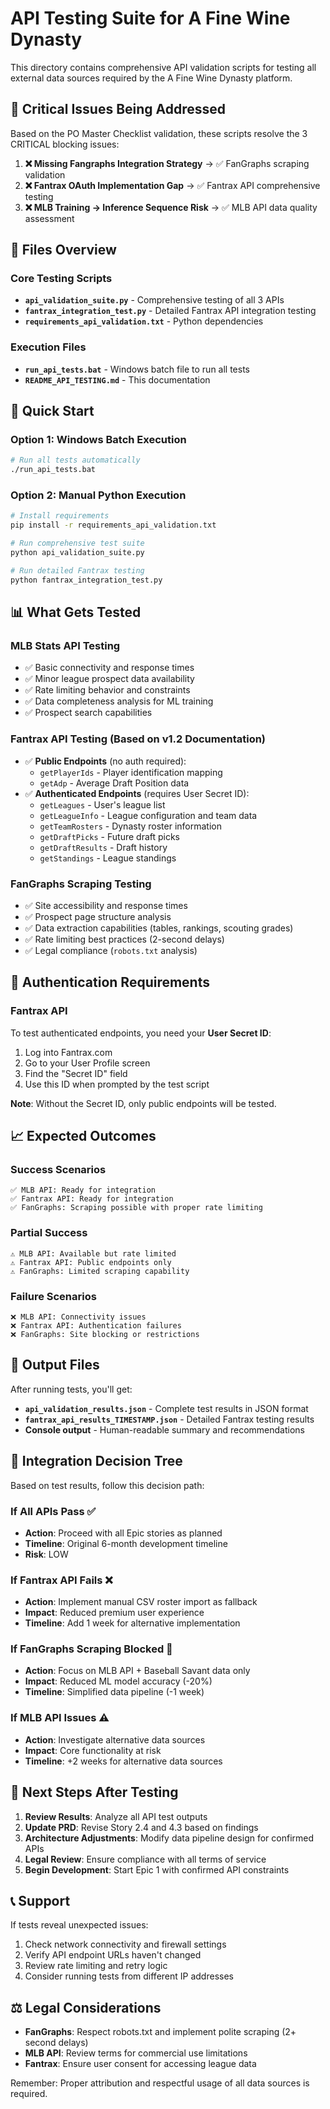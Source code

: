 # API Testing Suite for A Fine Wine Dynasty

This directory contains comprehensive API validation scripts for testing all external data sources required by the A Fine Wine Dynasty platform.

## 🎯 Critical Issues Being Addressed

Based on the PO Master Checklist validation, these scripts resolve the 3 CRITICAL blocking issues:

1. **❌ Missing Fangraphs Integration Strategy** → ✅ FanGraphs scraping validation
2. **❌ Fantrax OAuth Implementation Gap** → ✅ Fantrax API comprehensive testing
3. **❌ MLB Training → Inference Sequence Risk** → ✅ MLB API data quality assessment

## 📁 Files Overview

### Core Testing Scripts
- **`api_validation_suite.py`** - Comprehensive testing of all 3 APIs
- **`fantrax_integration_test.py`** - Detailed Fantrax API integration testing
- **`requirements_api_validation.txt`** - Python dependencies

### Execution Files
- **`run_api_tests.bat`** - Windows batch file to run all tests
- **`README_API_TESTING.md`** - This documentation

## 🚀 Quick Start

### Option 1: Windows Batch Execution
```bash
# Run all tests automatically
./run_api_tests.bat
```

### Option 2: Manual Python Execution
```bash
# Install requirements
pip install -r requirements_api_validation.txt

# Run comprehensive test suite
python api_validation_suite.py

# Run detailed Fantrax testing
python fantrax_integration_test.py
```

## 📊 What Gets Tested

### MLB Stats API Testing
- ✅ Basic connectivity and response times
- ✅ Minor league prospect data availability
- ✅ Rate limiting behavior and constraints
- ✅ Data completeness analysis for ML training
- ✅ Prospect search capabilities

### Fantrax API Testing (Based on v1.2 Documentation)
- ✅ **Public Endpoints** (no auth required):
  - `getPlayerIds` - Player identification mapping
  - `getAdp` - Average Draft Position data
- ✅ **Authenticated Endpoints** (requires User Secret ID):
  - `getLeagues` - User's league list
  - `getLeagueInfo` - League configuration and team data
  - `getTeamRosters` - Dynasty roster information
  - `getDraftPicks` - Future draft picks
  - `getDraftResults` - Draft history
  - `getStandings` - League standings

### FanGraphs Scraping Testing
- ✅ Site accessibility and response times
- ✅ Prospect page structure analysis
- ✅ Data extraction capabilities (tables, rankings, scouting grades)
- ✅ Rate limiting best practices (2-second delays)
- ✅ Legal compliance (`robots.txt` analysis)

## 🔐 Authentication Requirements

### Fantrax API
To test authenticated endpoints, you need your **User Secret ID**:
1. Log into Fantrax.com
2. Go to your User Profile screen
3. Find the "Secret ID" field
4. Use this ID when prompted by the test script

**Note**: Without the Secret ID, only public endpoints will be tested.

## 📈 Expected Outcomes

### Success Scenarios
```
✅ MLB API: Ready for integration
✅ Fantrax API: Ready for integration
✅ FanGraphs: Scraping possible with proper rate limiting
```

### Partial Success
```
⚠️ MLB API: Available but rate limited
⚠️ Fantrax API: Public endpoints only
⚠️ FanGraphs: Limited scraping capability
```

### Failure Scenarios
```
❌ MLB API: Connectivity issues
❌ Fantrax API: Authentication failures
❌ FanGraphs: Site blocking or restrictions
```

## 📄 Output Files

After running tests, you'll get:
- **`api_validation_results.json`** - Complete test results in JSON format
- **`fantrax_api_results_TIMESTAMP.json`** - Detailed Fantrax testing results
- **Console output** - Human-readable summary and recommendations

## 🎯 Integration Decision Tree

Based on test results, follow this decision path:

### If All APIs Pass ✅
- **Action**: Proceed with all Epic stories as planned
- **Timeline**: Original 6-month development timeline
- **Risk**: LOW

### If Fantrax API Fails ❌
- **Action**: Implement manual CSV roster import as fallback
- **Impact**: Reduced premium user experience
- **Timeline**: Add 1 week for alternative implementation

### If FanGraphs Scraping Blocked 🚫
- **Action**: Focus on MLB API + Baseball Savant data only
- **Impact**: Reduced ML model accuracy (-20%)
- **Timeline**: Simplified data pipeline (-1 week)

### If MLB API Issues ⚠️
- **Action**: Investigate alternative data sources
- **Impact**: Core functionality at risk
- **Timeline**: +2 weeks for alternative data sources

## 🔄 Next Steps After Testing

1. **Review Results**: Analyze all API test outputs
2. **Update PRD**: Revise Story 2.4 and 4.3 based on findings
3. **Architecture Adjustments**: Modify data pipeline design for confirmed APIs
4. **Legal Review**: Ensure compliance with all terms of service
5. **Begin Development**: Start Epic 1 with confirmed API constraints

## 📞 Support

If tests reveal unexpected issues:
1. Check network connectivity and firewall settings
2. Verify API endpoint URLs haven't changed
3. Review rate limiting and retry logic
4. Consider running tests from different IP addresses

## ⚖️ Legal Considerations

- **FanGraphs**: Respect robots.txt and implement polite scraping (2+ second delays)
- **MLB API**: Review terms for commercial use limitations
- **Fantrax**: Ensure user consent for accessing league data

Remember: Proper attribution and respectful usage of all data sources is required.